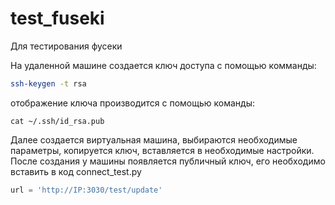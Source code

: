 # test_fuseki
Для тестирования фусеки 

На удаленной машине создается ключ доступа с помощью комманды:

```bash
ssh-keygen -t rsa
```
отображение ключа производится с помощью команды:

```
cat ~/.ssh/id_rsa.pub
```

Далее создается виртуальная машина, выбираются необходимые параметры, копируется ключ, вставляется в необходимые настройки.
После создания у машины появляется публичный ключ, его необходимо вставить в код connect_test.py

```python
url = 'http://IP:3030/test/update'
```
